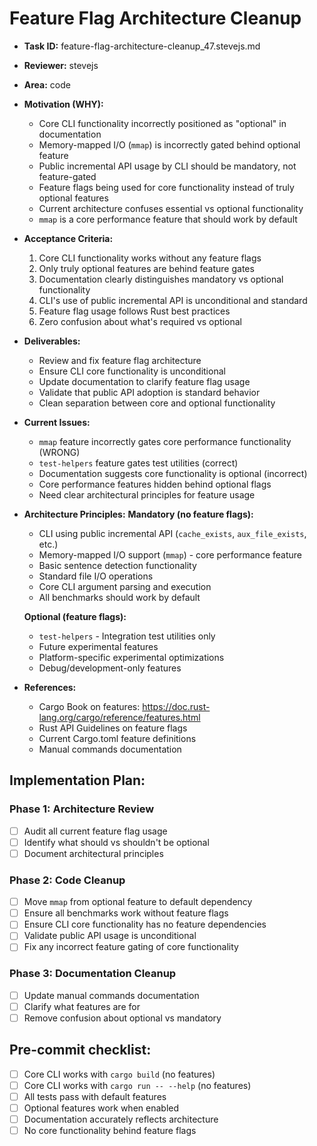 # Feature Flag Architecture Cleanup

* **Task ID:** feature-flag-architecture-cleanup_47.stevejs.md
* **Reviewer:** stevejs
* **Area:** code
* **Motivation (WHY):**
  - Core CLI functionality incorrectly positioned as "optional" in documentation
  - Memory-mapped I/O (`mmap`) is incorrectly gated behind optional feature
  - Public incremental API usage by CLI should be mandatory, not feature-gated
  - Feature flags being used for core functionality instead of truly optional features
  - Current architecture confuses essential vs optional functionality
  - `mmap` is a core performance feature that should work by default

* **Acceptance Criteria:**
  1. Core CLI functionality works without any feature flags
  2. Only truly optional features are behind feature gates
  3. Documentation clearly distinguishes mandatory vs optional functionality
  4. CLI's use of public incremental API is unconditional and standard
  5. Feature flag usage follows Rust best practices
  6. Zero confusion about what's required vs optional

* **Deliverables:**
  - Review and fix feature flag architecture
  - Ensure CLI core functionality is unconditional
  - Update documentation to clarify feature flag usage
  - Validate that public API adoption is standard behavior
  - Clean separation between core and optional functionality

* **Current Issues:**
  - `mmap` feature incorrectly gates core performance functionality (WRONG)
  - `test-helpers` feature gates test utilities (correct) 
  - Documentation suggests core functionality is optional (incorrect)
  - Core performance features hidden behind optional flags
  - Need clear architectural principles for feature usage

* **Architecture Principles:**
  **Mandatory (no feature flags):**
  - CLI using public incremental API (`cache_exists`, `aux_file_exists`, etc.)
  - Memory-mapped I/O support (`mmap`) - core performance feature
  - Basic sentence detection functionality
  - Standard file I/O operations
  - Core CLI argument parsing and execution
  - All benchmarks should work by default

  **Optional (feature flags):**
  - `test-helpers` - Integration test utilities only
  - Future experimental features
  - Platform-specific experimental optimizations
  - Debug/development-only features

* **References:**
  - Cargo Book on features: https://doc.rust-lang.org/cargo/reference/features.html
  - Rust API Guidelines on feature flags
  - Current Cargo.toml feature definitions
  - Manual commands documentation

## Implementation Plan:

### Phase 1: Architecture Review
- [ ] Audit all current feature flag usage
- [ ] Identify what should vs shouldn't be optional
- [ ] Document architectural principles

### Phase 2: Code Cleanup  
- [ ] Move `mmap` from optional feature to default dependency
- [ ] Ensure all benchmarks work without feature flags
- [ ] Ensure CLI core functionality has no feature dependencies
- [ ] Validate public API usage is unconditional
- [ ] Fix any incorrect feature gating of core functionality

### Phase 3: Documentation Cleanup
- [ ] Update manual commands documentation
- [ ] Clarify what features are for
- [ ] Remove confusion about optional vs mandatory

## Pre-commit checklist:
- [ ] Core CLI works with `cargo build` (no features)
- [ ] Core CLI works with `cargo run -- --help` (no features)
- [ ] All tests pass with default features
- [ ] Optional features work when enabled
- [ ] Documentation accurately reflects architecture
- [ ] No core functionality behind feature flags